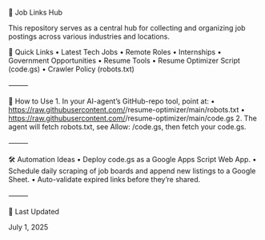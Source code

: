 💼 Job Links Hub

This repository serves as a central hub for collecting and organizing job postings across various industries and locations.

📌 Quick Links
	•	Latest Tech Jobs
	•	Remote Roles
	•	Internships
	•	Government Opportunities
	•	Resume Tools
	•	Resume Optimizer Script (code.gs)
	•	Crawler Policy (robots.txt)

⸻

🚀 How to Use
	1.	In your AI-agent’s GitHub-repo tool, point at:
	•	https://raw.githubusercontent.com/<your-user>/resume-optimizer/main/robots.txt
	•	https://raw.githubusercontent.com/<your-user>/resume-optimizer/main/code.gs
	2.	The agent will fetch robots.txt, see Allow: /code.gs, then fetch your code.gs.

⸻

🛠 Automation Ideas
	•	Deploy code.gs as a Google Apps Script Web App.
	•	Schedule daily scraping of job boards and append new listings to a Google Sheet.
	•	Auto-validate expired links before they’re shared.

⸻

📅 Last Updated

July 1, 2025
